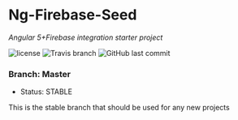 # Ng-Firebase-Seed

<em>Angular 5+Firebase integration starter project</em>

![license](https://img.shields.io/github/license/bitshiftedDevelopment/Ng-Firebase-Seed.svg)
![Travis branch](https://img.shields.io/travis/bitshiftedDevelopment/Ng-Firebase-Seed/BRANCH.svg)
![GitHub last commit](https://img.shields.io/github/last-commit/bitshiftedDevelopment/Ng-Firebase-Seed.svg)

### Branch: Master

-   Status: STABLE

This is the stable branch that should be used for any new projects
